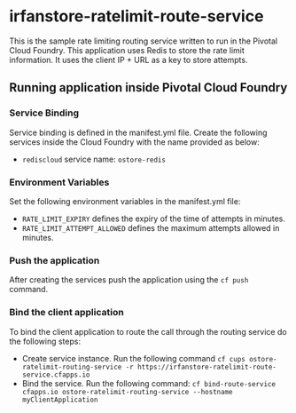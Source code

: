 # irfanstore-ratelimit-route-service

This is the sample rate limiting routing service written to run in the Pivotal Cloud Foundry. This application uses Redis to store the rate limit information. It uses the client IP + URL as a key to store attempts.


## Running application inside Pivotal Cloud Foundry
### Service Binding
Service binding is defined in the manifest.yml file. Create the following services inside the Cloud Foundry with the name provided as below:

* `rediscloud` service name: `ostore-redis`

### Environment Variables
Set the following environment variables in the manifest.yml file:
* `RATE_LIMIT_EXPIRY` defines the expiry of the time of attempts in minutes. 
* `RATE_LIMIT_ATTEMPT_ALLOWED` defines the maximum attempts allowed in minutes.

### Push the application
After creating the services push the application using the `cf push` command. 


### Bind the client application
To bind the client application to route the call through the routing service do the following steps:
* Create service instance. Run the following command `cf cups ostore-ratelimit-routing-service -r https://irfanstore-ratelimit-route-service.cfapps.io` 
* Bind the service. Run the following command: `cf bind-route-service cfapps.io ostore-ratelimit-routing-service --hostname myClientApplication`

